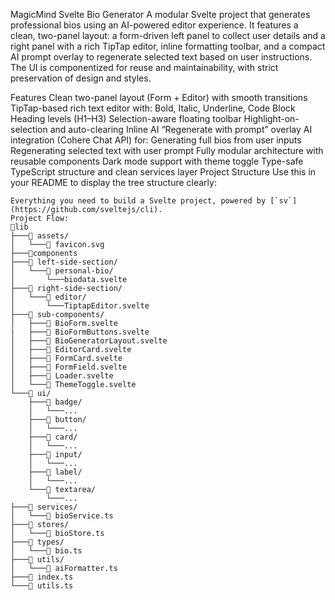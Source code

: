 MagicMind Svelte Bio Generator
A modular Svelte project that generates professional bios using an AI-powered editor experience. It features a clean, two-panel layout: a form-driven left panel to collect user details and a right panel with a rich TipTap editor, inline formatting toolbar, and a compact AI prompt overlay to regenerate selected text based on user instructions. The UI is componentized for reuse and maintainability, with strict preservation of design and styles.

Features
Clean two-panel layout (Form + Editor) with smooth transitions
TipTap-based rich text editor with:
Bold, Italic, Underline, Code Block
Heading levels (H1–H3)
Selection-aware floating toolbar
Highlight-on-selection and auto-clearing
Inline AI “Regenerate with prompt” overlay
AI integration (Cohere Chat API) for:
Generating full bios from user inputs
Regenerating selected text with user prompt
Fully modular architecture with reusable components
Dark mode support with theme toggle
Type-safe TypeScript structure and clean services layer
Project Structure
Use this in your README to display the tree structure clearly:
```
Everything you need to build a Svelte project, powered by [`sv`](https://github.com/sveltejs/cli).
Project Flow:
📁lib
├───📁 assets/
│   └───📄 favicon.svg
├───📁components
├───📁 left-side-section/
│   └───📁 personal-bio/
│       └───biodata.svelte
├───📁 right-side-section/
│   └───📁 editor/
│       └───TiptapEditor.svelte
├───📁 sub-components/
│   ├───📄 BioForm.svelte
|   ├───📄 BioFormButtons.svelte
│   ├───📄 BioGeneratorLayout.svelte
│   ├───📄 EditorCard.svelte
│   ├───📄 FormCard.svelte
│   ├───📄 FormField.svelte
│   ├───📄 Loader.svelte
│   └───📄 ThemeToggle.svelte
└───📁 ui/
    ├───📁 badge/
    │   └───...
    ├───📁 button/
    │   └───...
    ├───📁 card/
    │   └───...
    ├───📁 input/
    │   └───...
    ├───📁 label/
    │   └───...
    └───📁 textarea/
        └───...
├───📁 services/
│   └───📄 bioService.ts
├───📁 stores/
│   └───📄 bioStore.ts
├───📁 types/
│   └───📄 bio.ts
├───📁 utils/
│   └───📄 aiFormatter.ts
├───📄 index.ts
└───📄 utils.ts
```
